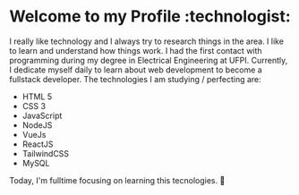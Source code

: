 <h1> Welcome to my Profile :technologist: </h1>

I really like technology and I always try to research things in the area. I like to
learn and understand how things work. I had the first contact with programming during my
degree in Electrical Engineering at UFPI. 
Currently, I dedicate myself daily to learn about
web development to become a fullstack developer. The technologies I am studying / perfecting are:

<ul>   
  <li> HTML 5 </li>
  <li> CSS 3 </li>
  <li> JavaScript</li>
  <li> NodeJS </li>
  <li> VueJs </li>
  <li> ReactJS </li>
  <li> TailwindCSS </li>
  <li> MySQL </li>
</ul>


Today, I'm fulltime focusing on learning this tecnologies. :dart: 

